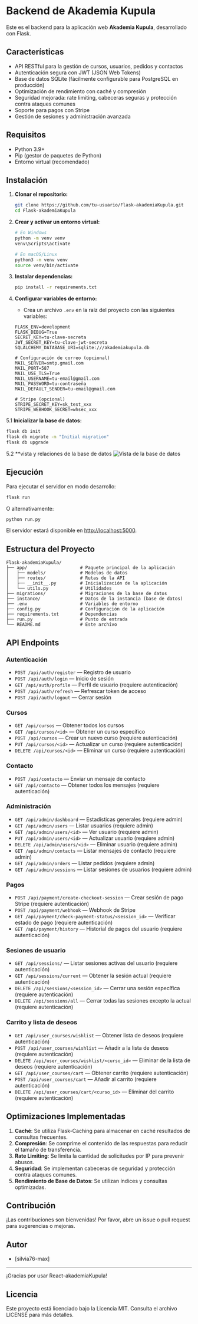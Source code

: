 # Backend de Akademia Kupula

Este es el backend para la aplicación web **Akademia Kupula**, desarrollado con Flask.

## Características

- API RESTful para la gestión de cursos, usuarios, pedidos y contactos
- Autenticación segura con JWT (JSON Web Tokens)
- Base de datos SQLite (fácilmente configurable para PostgreSQL en producción)
- Optimización de rendimiento con caché y compresión
- Seguridad mejorada: rate limiting, cabeceras seguras y protección contra ataques comunes
- Soporte para pagos con Stripe
- Gestión de sesiones y administración avanzada

## Requisitos

- Python 3.9+
- Pip (gestor de paquetes de Python)
- Entorno virtual (recomendado)

## Instalación

1. **Clonar el repositorio:**
   ```bash
   git clone https://github.com/tu-usuario/Flask-akademiaKupula.git
   cd Flask-akademiaKupula
   ```

2. **Crear y activar un entorno virtual:**
   ```bash
   # En Windows
   python -m venv venv
   venv\Scripts\activate

   # En macOS/Linux
   python3 -m venv venv
   source venv/bin/activate
   ```

3. **Instalar dependencias:**
   ```bash
   pip install -r requirements.txt
   ```

4. **Configurar variables de entorno:**
   - Crea un archivo `.env` en la raíz del proyecto con las siguientes variables:
   ```
   FLASK_ENV=development
   FLASK_DEBUG=True
   SECRET_KEY=tu-clave-secreta
   JWT_SECRET_KEY=tu-clave-jwt-secreta
   SQLALCHEMY_DATABASE_URI=sqlite:///akademiakupula.db

   # Configuración de correo (opcional)
   MAIL_SERVER=smtp.gmail.com
   MAIL_PORT=587
   MAIL_USE_TLS=True
   MAIL_USERNAME=tu-email@gmail.com
   MAIL_PASSWORD=tu-contraseña
   MAIL_DEFAULT_SENDER=tu-email@gmail.com

   # Stripe (opcional)
   STRIPE_SECRET_KEY=sk_test_xxx
   STRIPE_WEBHOOK_SECRET=whsec_xxx
   ```

5.1 **Inicializar la base de datos:**
   ```bash
   flask db init
   flask db migrate -m "Initial migration"
   flask db upgrade
   ```
5.2 **vista y relaciones de la base de datos
![Vista de la base de datos](assets/db-relaciones.png)

## Ejecución

Para ejecutar el servidor en modo desarrollo:

```bash
flask run
```

O alternativamente:

```bash
python run.py
```

El servidor estará disponible en [http://localhost:5000](http://localhost:5000).

## Estructura del Proyecto

```
Flask-akademiaKupula/
├── app/                    # Paquete principal de la aplicación
│   ├── models/             # Modelos de datos
│   ├── routes/             # Rutas de la API
│   ├── __init__.py         # Inicialización de la aplicación
│   └── utils.py            # Utilidades
├── migrations/             # Migraciones de la base de datos
├── instance/               # Datos de la instancia (base de datos)
├── .env                    # Variables de entorno
├── config.py               # Configuración de la aplicación
├── requirements.txt        # Dependencias
├── run.py                  # Punto de entrada
└── README.md               # Este archivo
```

## API Endpoints

### Autenticación

- `POST /api/auth/register` — Registro de usuario
- `POST /api/auth/login` — Inicio de sesión
- `GET /api/auth/profile` — Perfil de usuario (requiere autenticación)
- `POST /api/auth/refresh` — Refrescar token de acceso
- `POST /api/auth/logout` — Cerrar sesión

### Cursos

- `GET /api/cursos` — Obtener todos los cursos
- `GET /api/cursos/<id>` — Obtener un curso específico
- `POST /api/cursos` — Crear un nuevo curso (requiere autenticación)
- `PUT /api/cursos/<id>` — Actualizar un curso (requiere autenticación)
- `DELETE /api/cursos/<id>` — Eliminar un curso (requiere autenticación)

### Contacto

- `POST /api/contacto` — Enviar un mensaje de contacto
- `GET /api/contacto` — Obtener todos los mensajes (requiere autenticación)

### Administración

- `GET /api/admin/dashboard` — Estadísticas generales (requiere admin)
- `GET /api/admin/users` — Listar usuarios (requiere admin)
- `GET /api/admin/users/<id>` — Ver usuario (requiere admin)
- `PUT /api/admin/users/<id>` — Actualizar usuario (requiere admin)
- `DELETE /api/admin/users/<id>` — Eliminar usuario (requiere admin)
- `GET /api/admin/contacts` — Listar mensajes de contacto (requiere admin)
- `GET /api/admin/orders` — Listar pedidos (requiere admin)
- `GET /api/admin/sessions` — Listar sesiones de usuarios (requiere admin)

### Pagos

- `POST /api/payment/create-checkout-session` — Crear sesión de pago Stripe (requiere autenticación)
- `POST /api/payment/webhook` — Webhook de Stripe
- `GET /api/payment/check-payment-status/<session_id>` — Verificar estado de pago (requiere autenticación)
- `GET /api/payment/history` — Historial de pagos del usuario (requiere autenticación)

### Sesiones de usuario

- `GET /api/sessions/` — Listar sesiones activas del usuario (requiere autenticación)
- `GET /api/sessions/current` — Obtener la sesión actual (requiere autenticación)
- `DELETE /api/sessions/<session_id>` — Cerrar una sesión específica (requiere autenticación)
- `DELETE /api/sessions/all` — Cerrar todas las sesiones excepto la actual (requiere autenticación)

### Carrito y lista de deseos

- `GET /api/user_courses/wishlist` — Obtener lista de deseos (requiere autenticación)
- `POST /api/user_courses/wishlist` — Añadir a la lista de deseos (requiere autenticación)
- `DELETE /api/user_courses/wishlist/<curso_id>` — Eliminar de la lista de deseos (requiere autenticación)
- `GET /api/user_courses/cart` — Obtener carrito (requiere autenticación)
- `POST /api/user_courses/cart` — Añadir al carrito (requiere autenticación)
- `DELETE /api/user_courses/cart/<curso_id>` — Eliminar del carrito (requiere autenticación)

## Optimizaciones Implementadas

1. **Caché**: Se utiliza Flask-Caching para almacenar en caché resultados de consultas frecuentes.
2. **Compresión**: Se comprime el contenido de las respuestas para reducir el tamaño de transferencia.
3. **Rate Limiting**: Se limita la cantidad de solicitudes por IP para prevenir abusos.
4. **Seguridad**: Se implementan cabeceras de seguridad y protección contra ataques comunes.
5. **Rendimiento de Base de Datos**: Se utilizan índices y consultas optimizadas.

## Contribución

¡Las contribuciones son bienvenidas! Por favor, abre un issue o pull request para sugerencias o mejoras.

## Autor

- [silvia76-max]

---

¡Gracias por usar React-akademiaKupula!

## Licencia

Este proyecto está licenciado bajo la Licencia MIT. Consulta el archivo LICENSE para más detalles.


